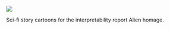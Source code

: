![](https://db-feed.s3.amazonaws.com/legacy/Screen_Shot_2017-06-23_at_5_28_24_PM-1498253359617.png)

Sci-fi story cartoons for the interpretability report Alien homage.
